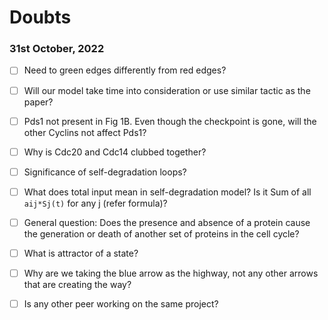 # Doubts

### 31st October, 2022

- [ ] Need to green edges differently from red edges?
- [ ] Will our model take time into consideration or use similar tactic as the paper?
- [ ] Pds1 not present in Fig 1B. Even though the checkpoint is gone, will the other Cyclins not affect Pds1?
- [ ] Why is Cdc20 and Cdc14 clubbed together?
- [ ] Significance of self-degradation loops?
- [ ] What does total input mean in self-degradation model? Is it Sum of all `aij*Sj(t)` for any j (refer formula)?
- [ ] General question: Does the presence and absence of a protein cause the generation or death of another set of proteins in the cell cycle?
- [ ] What is attractor of a state?
- [ ] Why are we taking the blue arrow as the highway, not any other arrows that are creating the way?
- [ ] Is any other peer working on the same project?

